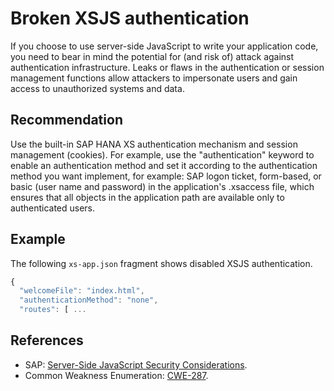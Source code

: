 # Broken XSJS authentication

If you choose to use server-side JavaScript to write your application code, you need to bear in mind the potential for (and risk of) attack against authentication infrastructure. Leaks or flaws in the authentication or session management functions allow attackers to impersonate users and gain access to unauthorized systems and data.

## Recommendation

Use the built-in SAP HANA XS authentication mechanism and session management (cookies). For example, use the "authentication" keyword to enable an authentication method and set it according to the authentication method you want implement, for example: SAP logon ticket, form-based, or basic (user name and password) in the application's .xsaccess file, which ensures that all objects in the application path are available only to authenticated users.

## Example

The following `xs-app.json` fragment shows disabled XSJS authentication.

``` javascript
{
  "welcomeFile": "index.html",
  "authenticationMethod": "none",
  "routes": [ ...
```

## References

* SAP: [Server-Side JavaScript Security Considerations](https://help.sap.com/docs/SAP_HANA_PLATFORM/d89d4595fae647eabc14002c0340a999/2040c1b7e478448cb9904c55ac06cac8.html).
* Common Weakness Enumeration: [CWE-287](https://cwe.mitre.org/data/definitions/287.html).
